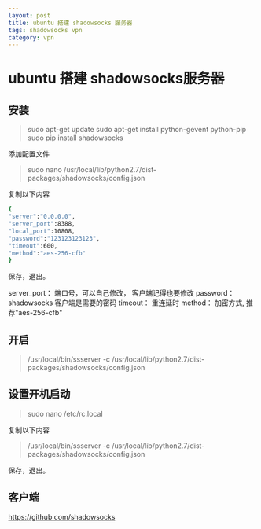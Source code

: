 ```yaml
---
layout: post
title: ubuntu 搭建 shadowsocks 服务器
tags: shadowsocks vpn
category: vpn
---
```


# ubuntu 搭建 shadowsocks服务器

## 安装

>sudo apt-get update
>sudo apt-get install python-gevent python-pip
>sudo pip install shadowsocks

添加配置文件
>sudo nano /usr/local/lib/python2.7/dist-packages/shadowsocks/config.json

复制以下内容

```sh
{
"server":"0.0.0.0",
"server_port":8388,
"local_port":10808,
"password":"123123123123",
"timeout":600,
"method":"aes-256-cfb"
}
```

保存，退出。

server_port：  端口号，可以自己修改， 客户端记得也要修改
password：  shadowsocks 客户端是需要的密码
timeout：   重连延时
method：  加密方式, 推荐"aes-256-cfb"


## 开启

>/usr/local/bin/ssserver -c /usr/local/lib/python2.7/dist-packages/shadowsocks/config.json

## 设置开机启动

>sudo nano  /etc/rc.local

复制以下内容

>/usr/local/bin/ssserver -c /usr/local/lib/python2.7/dist-packages/shadowsocks/config.json

保存，退出。


## 客户端

<https://github.com/shadowsocks>